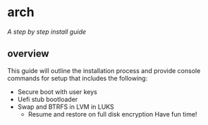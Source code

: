 # arch
*A step by step install guide*
## overview
This guide will outline the installation
process and provide console commands for
setup that includes the following:
* Secure boot with user keys
* Uefi stub bootloader
* Swap and BTRFS in LVM in LUKS
    * Resume and restore on full disk encryption
Have fun time!

